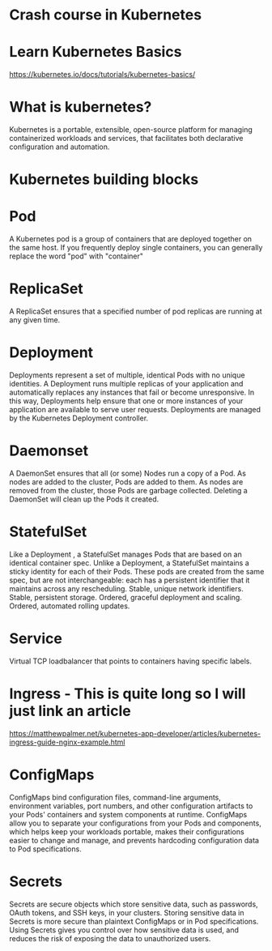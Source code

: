 # Crash course in Kubernetes

# Learn Kubernetes Basics
https://kubernetes.io/docs/tutorials/kubernetes-basics/

# What is kubernetes?
Kubernetes is a portable, extensible, open-source platform for managing containerized workloads and services, that facilitates both declarative configuration and automation.

# Kubernetes building blocks

# Pod
A Kubernetes pod is a group of containers that are deployed together on the same host. If you frequently deploy single containers, you can generally replace the word "pod" with "container"

# ReplicaSet
A ReplicaSet ensures that a specified number of pod replicas are running at any given time.

# Deployment
Deployments represent a set of multiple, identical Pods with no unique identities. A Deployment runs multiple replicas of your application and automatically replaces any instances that fail or become unresponsive. In this way, Deployments help ensure that one or more instances of your application are available to serve user requests. Deployments are managed by the Kubernetes Deployment controller.

# Daemonset
A DaemonSet ensures that all (or some) Nodes run a copy of a Pod. As nodes are added to the cluster, Pods are added to them. As nodes are removed from the cluster, those Pods are garbage collected. Deleting a DaemonSet will clean up the Pods it created.

# StatefulSet
Like a Deployment , a StatefulSet manages Pods that are based on an identical container spec. Unlike a Deployment, a StatefulSet maintains a sticky identity for each of their Pods. These pods are created from the same spec, but are not interchangeable: each has a persistent identifier that it maintains across any rescheduling.
Stable, unique network identifiers.
Stable, persistent storage.
Ordered, graceful deployment and scaling.
Ordered, automated rolling updates.

# Service
Virtual TCP loadbalancer that points to containers having specific labels.

# Ingress - This is quite long so I will just link an article
https://matthewpalmer.net/kubernetes-app-developer/articles/kubernetes-ingress-guide-nginx-example.html

# ConfigMaps
ConfigMaps bind configuration files, command-line arguments, environment variables, port numbers, and other configuration artifacts to your Pods' containers and system components at runtime. ConfigMaps allow you to separate your configurations from your Pods and components, which helps keep your workloads portable, makes their configurations easier to change and manage, and prevents hardcoding configuration data to Pod specifications.

# Secrets
Secrets are secure objects which store sensitive data, such as passwords, OAuth tokens, and SSH keys, in your clusters. Storing sensitive data in Secrets is more secure than plaintext ConfigMaps or in Pod specifications. Using Secrets gives you control over how sensitive data is used, and reduces the risk of exposing the data to unauthorized users.
